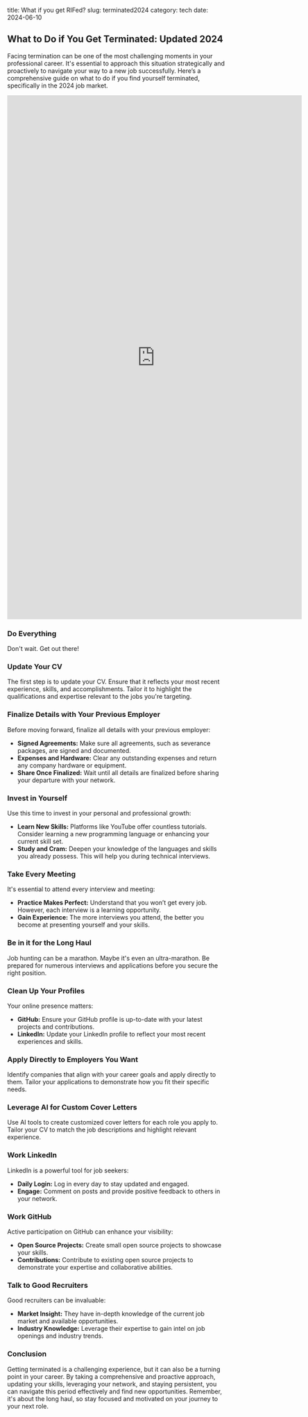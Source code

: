 title: What if you get RIFed?
slug: terminated2024
category: tech
date: 2024-06-10

## What to Do if You Get Terminated: Updated 2024 

Facing termination can be one of the most challenging moments in your professional career. It's essential to approach this situation strategically and proactively to navigate your way to a new job successfully. Here’s a comprehensive guide on what to do if you find yourself terminated, specifically in the 2024 job market.

<iframe width="679" height="1207" src="https://www.youtube.com/embed/ysfAFObjtJs" title="Tech Workers: What to do if you get terminated, updated 2024" frameborder="0" allow="accelerometer; autoplay; clipboard-write; encrypted-media; gyroscope; picture-in-picture; web-share" allowfullscreen></iframe>

### Do Everything

Don't wait.  Get out there!

### Update Your CV

The first step is to update your CV. Ensure that it reflects your most recent experience, skills, and accomplishments. Tailor it to highlight the qualifications and expertise relevant to the jobs you're targeting.

### Finalize Details with Your Previous Employer

Before moving forward, finalize all details with your previous employer:
- **Signed Agreements:** Make sure all agreements, such as severance packages, are signed and documented.
- **Expenses and Hardware:** Clear any outstanding expenses and return any company hardware or equipment.
- **Share Once Finalized:** Wait until all details are finalized before sharing your departure with your network.

### Invest in Yourself

Use this time to invest in your personal and professional growth:
- **Learn New Skills:** Platforms like YouTube offer countless tutorials. Consider learning a new programming language or enhancing your current skill set.
- **Study and Cram:** Deepen your knowledge of the languages and skills you already possess. This will help you during technical interviews.

### Take Every Meeting

It's essential to attend every interview and meeting:
- **Practice Makes Perfect:** Understand that you won’t get every job. However, each interview is a learning opportunity.
- **Gain Experience:** The more interviews you attend, the better you become at presenting yourself and your skills.

### Be in it for the Long Haul

Job hunting can be a marathon. Maybe it's even an ultra-marathon.  Be prepared for numerous interviews and applications before you secure the right position.

### Clean Up Your Profiles

Your online presence matters:
- **GitHub:** Ensure your GitHub profile is up-to-date with your latest projects and contributions.
- **LinkedIn:** Update your LinkedIn profile to reflect your most recent experiences and skills.

### Apply Directly to Employers You Want

Identify companies that align with your career goals and apply directly to them. Tailor your applications to demonstrate how you fit their specific needs.

### Leverage AI for Custom Cover Letters

Use AI tools to create customized cover letters for each role you apply to. Tailor your CV to match the job descriptions and highlight relevant experience.

### Work LinkedIn

LinkedIn is a powerful tool for job seekers:
- **Daily Login:** Log in every day to stay updated and engaged.
- **Engage:** Comment on posts and provide positive feedback to others in your network.

### Work GitHub

Active participation on GitHub can enhance your visibility:
- **Open Source Projects:** Create small open source projects to showcase your skills.
- **Contributions:** Contribute to existing open source projects to demonstrate your expertise and collaborative abilities.

### Talk to Good Recruiters

Good recruiters can be invaluable:
- **Market Insight:** They have in-depth knowledge of the current job market and available opportunities.
- **Industry Knowledge:** Leverage their expertise to gain intel on job openings and industry trends.

### Conclusion

Getting terminated is a challenging experience, but it can also be a turning point in your career. By taking a comprehensive and proactive approach, updating your skills, leveraging your network, and staying persistent, you can navigate this period effectively and find new opportunities. Remember, it's about the long haul, so stay focused and motivated on your journey to your next role.
